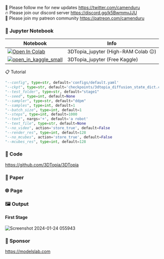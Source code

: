 🐣 Please follow me for new updates https://twitter.com/camenduru <br />
🔥 Please join our discord server https://discord.gg/k5BwmmvJJU <br />
🥳 Please join my patreon community https://patreon.com/camenduru <br />

### 🍊 Jupyter Notebook

| Notebook | Info
| --- | --- |
[![Open In Colab](https://colab.research.google.com/assets/colab-badge.svg)](https://colab.research.google.com/github/camenduru/3DTopia-jupyter/blob/main/3DTopia_jupyter.ipynb) | 3DTopia_jupyter (High-RAM Colab 😐)
[![open_in_kaggle_small](https://user-images.githubusercontent.com/54370274/228924833-17316feb-d0fe-4249-90ba-682930ba11e5.svg)](https://kaggle.com/camenduru/3dtopia) | 3DTopia_jupyter (Free Kaggle)

📋 Tutorial

```py
"--config", type=str, default='configs/default.yaml'
"--ckpt", type=str, default='checkpoints/3dtopia_diffusion_state_dict.ckpt'
"--test_folder", type=str, default="stage1"
"--seed", type=int, default=None
"--sampler", type=str, default="ddpm"
"--samples", type=int, default=1
"--batch_size", type=int, default=1
"--steps", type=int, default=1000
"--text", nargs='+', default='a robot'
"--text_file", type=str, default=None
"--no_video", action='store_true', default=False
"--render_res", type=int, default=128
"--no_mcubes", action='store_true', default=False
"--mcubes_res", type=int, default=128
```

### 🧬 Code
https://github.com/3DTopia/3DTopia

### 📄 Paper


### 🌐 Page


### 🖼 Output

#### First Stage
![Screenshot 2024-01-24 055943](https://github.com/camenduru/3DTopia-jupyter/assets/54370274/a7ad0d55-1a81-4253-bfae-19504e2febbf)

### 🏢 Sponsor
https://modelslab.com
